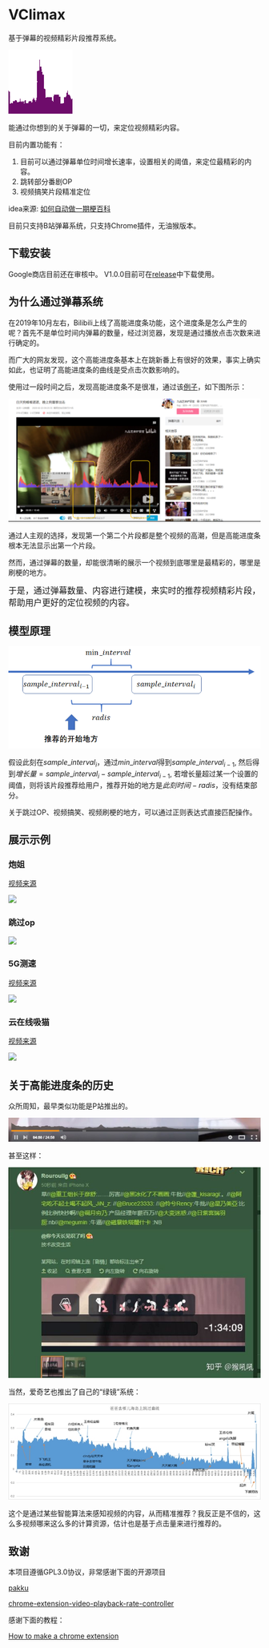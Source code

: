 # VClimax

基于弹幕的视频精彩片段推荐系统。

![](./src/assets/logo.png)

能通过你想到的关于弹幕的一切，来定位视频精彩内容。

目前内置功能有：

1. 目前可以通过弹幕单位时间增长速率，设置相关的阈值，来定位最精彩的内容。
2. 跳转部分番剧OP
3. 视频搞笑片段精准定位



idea来源: [如何自动做一期梗百科](https://www.bilibili.com/video/BV1Y54y1X74i)

目前只支持B站弹幕系统，只支持Chrome插件，无油猴版本。



## 下载安装

Google商店目前还在审核中。
V1.0.0目前可在[release](https://github.com/baolintian/VClimax/releases/download/v1.0.0/VCLlimax.crx)中下载使用。



## 为什么通过弹幕系统

在2019年10月左右，Bilibili上线了高能进度条功能，这个进度条是怎么产生的呢？首先不是单位时间内弹幕的数量，经过浏览器，发现是通过播放点击次数来进行确定的。

而广大的网友发现，这个高能进度条基本上在跳新番上有很好的效果，事实上确实如此，也证明了高能进度条的曲线是受点击次数影响的。

使用过一段时间之后，发现高能进度条不是很准，通过该[例子](<https://www.bilibili.com/video/BV14j411f7c3>)，如下图所示：

![](./result/gaonengvsdan.png)



通过人主观的选择，发现第一个第二个片段都是整个视频的高潮，但是高能进度条根本无法显示出第一个片段。

然而，通过弹幕的数量，却能很清晰的展示一个视频到底哪里是最精彩的，哪里是刷梗的地方。



<div style = "font-size: 1.2em;">于是，通过弹幕数量、内容进行建模，来实时的推荐视频精彩片段，帮助用户更好的定位视频的内容。</div>

## 模型原理

![](./result/principle.png)

假设此刻在$sample\_interval_{i}$，通过$min\_interval$得到$sample\_interval_{i-1}$, 然后得到$增长量=sample\_interval_{i}-sample\_interval_{i-1}$, 若增长量超过某一个设置的阈值，则将该片段推荐给用户，推荐开始的地方是$此刻时间-radis$，没有结束部分。



关于跳过OP、视频搞笑、视频刷梗的地方，可以通过正则表达式直接匹配操作。

## 展示示例

### 炮姐

[视频来源](<https://www.bilibili.com/video/BV1Js411o76u>)

![](./result/misaki.gif)



### 跳过op

![](./result/op.gif)

### 5G测速

[视频来源](<https://www.bilibili.com/video/BV1f4411M7QC>)

![](./result/5G.gif)

### 云在线吸猫

[视频来源](<https://www.bilibili.com/video/BV14j411f7c3>)

![](./result/cat.gif)



## 关于高能进度条的历史



众所周知，最早类似功能是P站推出的。

![](./result/pornhub.jpg)

甚至这样：

![](./result/pornhub2.jpg)

当然，爱奇艺也推出了自己的“绿镜”系统：

![](./result/lv.jpg)

这个是通过某些智能算法来感知视频的内容，从而精准推荐？我反正是不信的，这么多视频哪来这么多的计算资源，估计也是基于点击量来进行推荐的。



## 致谢

本项目遵循GPL3.0协议，非常感谢下面的开源项目

[pakku](<https://github.com/xmcp/pakku.js>)

[chrome-extension-video-playback-rate-controller](https://github.com/YiNanKai/chrome-extension-video-playback-rate-controller)



感谢下面的教程：

[How to make a chrome extension](<https://thoughtbot.com/blog/how-to-make-a-chrome-extension>)